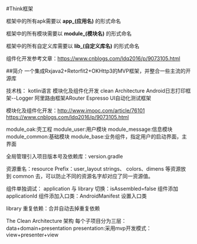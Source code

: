 #Think框架

框架中的所有apk需要以 **app_(应用名)** 的形式命名

框架中的所有模块需要以 **module_(模块名)** 的形式命名

框架中的所有自定义库需要以 **lib_(自定义库名)** 的形式命名

组件化开发参考文章：https://www.cnblogs.com/ldq2016/p/9073105.html


##简介
一个集成Rxjava2+Retorfit2+OKHttp3的MVP框架，并整合一些主流的开源库

技术栈：
kotlin语言
模块化及组件化开发
clean Architecture
Android日志打印框架--Logger
阿里路由框架ARouter
Espresso UI自动化测试框架


模块化及组件化开发：http://www.imooc.com/article/76101
https://www.cnblogs.com/ldq2016/p/9073105.html

module_oak:壳工程
module_user:用户模块
module_message:信息模块
module_common:基础模块
module_base:业务组件，指定用户的启动界面，主界面

全局管理引入项目版本号及依赖库：version.gradle

资源重名：resource Prefix：user_layout
strings、 colors、dimens 等资源放到 common 去，可以防止不同的资源名字却对应了同一资源值。

组件单独调试：
application 与 library 切换：isAssembled=false
组件添加applicationId
组件添加入口类：AndroidManifest 设置入口类

library 重复依赖：合并自动去掉重复依赖


The Clean Architecture 架构
每个子项目分为三层：data+domain+presentation
presentation:采用mvp开发模式：view+presenter+view

